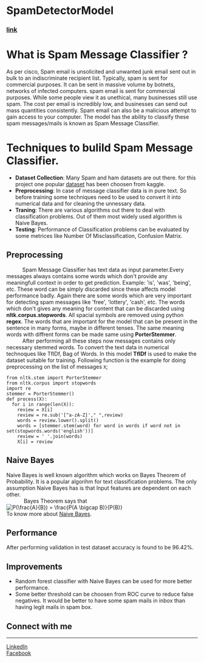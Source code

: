 # SpamDetectorModel
### [link](https://spamdetectormodel.herokuapp.com/)
# What is Spam Message Classifier ?
As per cisco, Spam email is unsolicited and unwanted junk email sent out in bulk to an indiscriminate recipient list. Typically, spam is sent for commercial purposes. It can be sent in massive volume by botnets, networks of infected computers. spam email is sent for commercial purposes. While some people view it as unethical, many businesses still use spam. The cost per email is incredibly low, and businesses can send out mass quantities consistently. Spam email can also be a malicious attempt to gain access to your computer. The model has the ability to classify these spam messages/mails is known as Spam Message Classifier. 

# Techniques to bulild Spam Message Classifier.
- **Dataset Collection**:
Many Spam and ham datasets are out there. for this project one popular [dataset](https://www.kaggle.com/uciml/sms-spam-collection-dataset) has been choosen from kaggle.
- **Preprocessing**:
In case of message classifier data is in pure text. So before training some techniques need to be used to convert it into numerical data and for cleaning the unnessary data. 
- **Traning**:
There are various algorithms out there to deal with classification problems. Out of them most widely used algorithm is Naive Bayes.
- **Testing**:
Performance of Classification problems can be evaluated by some metrices like Number Of Misclassification, Confusion Matrix.

## Preprocessing
&emsp;&emsp;&emsp;Spam Message Classifier has text data as input parameter.Every messages always contains some words which don't provide any meaningfull context in order to get prediction. Example: 'is', 'was', 'being', etc. These word can be simply discarded since these affects model performance badly. Again there are some words which are very important for detecting spam messages like 'free', 'lottery', 'cash', etc. The words which don't gives any meaning for content that can be discarded using **nltk.corpus.stopwords**. All spacial symbols are removed using python **regex**. The words that are important for the model that can be present in the sentence in many forms, maybe in different tenses. The same meaning words with diffrent forms can be made same using **PorterStemmer**. <br>
  &emsp;&emsp;&emsp;After performing all these steps now messages contains only necessary stemmed words. To convert the text data in numerical technoques like TfIDf, Bag of Words. In this model **TfIDf** is used to make the dataset suitable for training. Following function is the example for doing preprocessing on the list of messages `X`;
  
  ```
from nltk.stem import PorterStemmer
from nltk.corpus import stopwords
import re
stemmer = PorterStemmer()
def process(X):
    for i in range(len(X)):
      review = X[i]
      review = re.sub('[^a-zA-Z]'," ",review)
      words = review.lower().split()
      words = [stemmer.stem(word) for word in words if word not in set(stopwords.words('english'))]
      review = ' '.join(words)
      X[i] = review
  ```
## Naive Bayes
  Naive Bayes is well known algorithm which works on Bayes Theorem of Probability. It is a popular algorihm for text classification problems. The only assumption Naive Bayes has is that Input features are dependent on each other. <br>
  &emsp;&emsp;&emsp; Bayes Theorem says that <br>
    <img src="https://latex.codecogs.com/svg.image?P(\frac{A}{B})&space;=&space;\frac{P(A&space;\bigcap&space;B)}{P(B)}" title="P(\frac{A}{B}) = \frac{P(A \bigcap B)}{P(B)}"/>
    <br>
    To know more about [Naive Bayes](https://en.wikipedia.org/wiki/Naive_Bayes_classifier).
    
## Performance
  After performing validation in test dataset accuracy is found to be 96.42%. 
  
## Improvements
  - Random forest classifier with Naive Bayes can be used for more better performance.
  - Some better threshold can be choosen from ROC curve to reduce false negatives. It would be better to have some spam mails in inbox than having legit mails in spam box. 


## Connect with me
---
[LinkedIn](https://www.linkedin.com/in/biplab-roy-4b63b316a/) <br>
[Facebook](https://www.facebook.com/profile.php?id=100008888882996)
    
